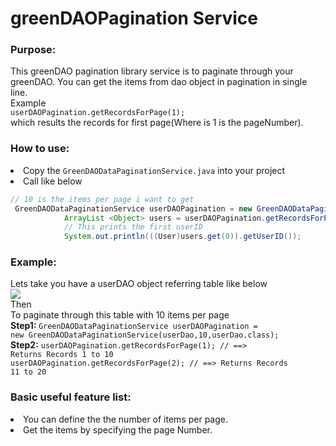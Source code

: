 # greenDAOPagination Service

### Purpose:
This greenDAO pagination library service is to paginate through your greenDAO. You can get the items from dao object in pagination in single line.<br>
Example<br>
`userDAOPagination.getRecordsForPage(1);` <br>
which results the records for first page(Where is 1 is the pageNumber).

<h3>How to use:</h3>
<li>Copy the <code>GreenDAODataPaginationService.java</code> into your project</li>
<li>Call like below</li>

```java
// 10 is the items per page i want to get
 GreenDAODataPaginationService userDAOPagination = new GreenDAODataPaginationService(userDao,10,userDao.class);
            ArrayList <Object> users = userDAOPagination.getRecordsForPage(1);
            // This prints the first userID
            System.out.println(((User)users.get(0)).getUserID());
```
<h3>Example: </h3>

Lets take you have a userDAO object referring table like below <br>
<image src="userDAOService.png" ></image> <br>
Then<br>
To paginate through this table with 10 items per page<br>
<b>Step1:&nbsp;</b><code>GreenDAODataPaginationService userDAOPagination = new GreenDAODataPaginationService(userDao,10,userDao.class);</code><br>
<b>Step2:</b>
<code>userDAOPagination.getRecordsForPage(1); //  ==> Returns Records 1 to 10</code> <br>
<code>userDAOPagination.getRecordsForPage(2); //  ==> Returns Records 11 to 20</code> 
<br>
<h3>Basic useful feature list:</h3>

 <li> You can define the the number of items per page.</li>
 <li> Get the items by specifying the page Number.</li>

